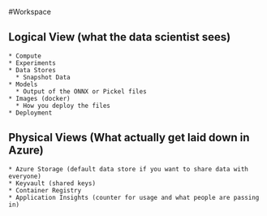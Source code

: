#Workspace

## Logical View (what the data scientist sees)
    * Compute 
    * Experiments
    * Data Stores
      * Snapshot Data
    * Models
      * Output of the ONNX or Pickel files
    * Images (docker)
      * How you deploy the files
    * Deployment

## Physical Views (What actually get laid down in Azure)
    * Azure Storage (default data store if you want to share data with everyone)
    * Keyvault (shared keys)
    * Container Registry
    * Application Insights (counter for usage and what people are passing in)

